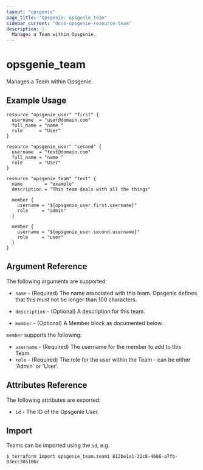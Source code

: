 ```yaml
---
layout: "opsgenie"
page_title: "Opsgenie: opsgenie_team"
sidebar_current: "docs-opsgenie-resource-team"
description: |-
  Manages a Team within Opsgenie.
---
```


# opsgenie\_team

Manages a Team within Opsgenie.

## Example Usage

```hcl
resource "opsgenie_user" "first" {
  username  = "user@domain.com"
  full_name = "name "
  role      = "User"
}

resource "opsgenie_user" "second" {
  username  = "test@domain.com"
  full_name = "name "
  role      = "User"
}

resource "opsgenie_team" "test" {
  name        = "example"
  description = "This team deals with all the things"

  member {
    username = "${opsgenie_user.first.username}"
    role     = "admin"
  }

  member {
    username = "${opsgenie_user.second.username}"
    role     = "user"
  }
}
```

## Argument Reference

The following arguments are supported:

* `name` - (Required) The name associated with this team. Opsgenie defines that this must not be longer than 100 characters.

* `description` - (Optional) A description for this team.

* `member` - (Optional) A Member block as documented below.

`member` supports the following:

* `username` - (Required) The username for the member to add to this Team.
* `role` - (Required) The role for the user within the Team - can be either 'Admin' or 'User'.

## Attributes Reference

The following attributes are exported:

* `id` - The ID of the Opsgenie User.

## Import

Teams can be imported using the `id`, e.g.

```
$ terraform import opsgenie_team.team1 812be1a1-32c8-4666-a7fb-03ecc385106c
```
